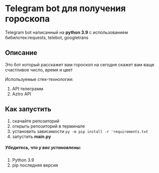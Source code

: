 # Telegram bot для получения гороскопа
Telegram bot написанный на **python 3.9** с использованием бибилотек:requests, telebot, googletrans

## Описание
Это бот который расскажет вам гороскоп на сегодня скажет вам ваще счастливое число, время и цвет

Используемые стек-технологии:
1. API телеграмм
2. Aztro API

## Как запустить
1. скачайте репозиторий
2. открыть репозиторий в терминале
3. установить зависимости `py -m pip install -r 'requirements.txt`
4. запустить __main.py__

##### Убедитесь, что у вас установлены:
1. Python 3.9
2. pip последняя версия

